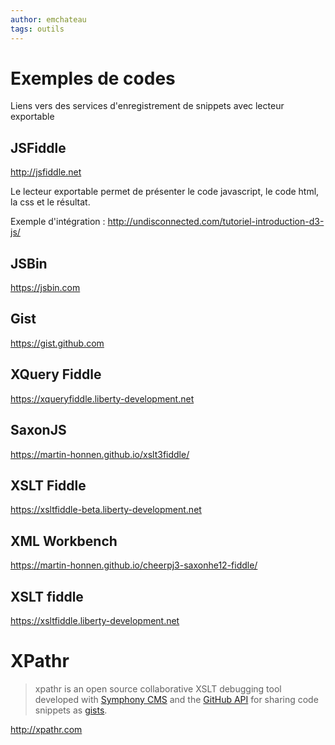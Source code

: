 ```yaml
---
author: emchateau
tags: outils
---
```


# Exemples de codes

Liens vers des services d'enregistrement de snippets avec lecteur exportable

## JSFiddle

http://jsfiddle.net

Le lecteur exportable permet de présenter le code javascript, le code html, la css et le résultat.

Exemple d'intégration : http://undisconnected.com/tutoriel-introduction-d3-js/

## JSBin

https://jsbin.com

## Gist

https://gist.github.com

## XQuery Fiddle

https://xqueryfiddle.liberty-development.net

## SaxonJS

https://martin-honnen.github.io/xslt3fiddle/

## XSLT Fiddle

https://xsltfiddle-beta.liberty-development.net

## XML Workbench

https://martin-honnen.github.io/cheerpj3-saxonhe12-fiddle/

## XSLT fiddle

https://xsltfiddle.liberty-development.net

# XPathr

> xpathr is an open source collaborative XSLT debugging tool developed with [Symphony CMS](http://getsymphony.com/) and the [GitHub API](https://developer.github.com/v3/gists/) for sharing code snippets as [gists](https://gist.github.com/).

http://xpathr.com


